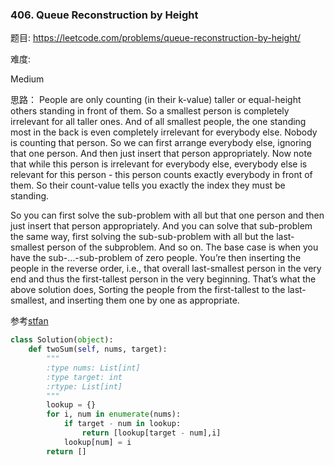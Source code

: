 ### 406. Queue Reconstruction by Height

题目:
<https://leetcode.com/problems/queue-reconstruction-by-height/>


难度:

Medium


思路：
People are only counting (in their k-value) taller or equal-height others standing in front of them. 
So a smallest person is completely irrelevant for all taller ones. And of all smallest people, 
the one standing most in the back is even completely irrelevant for everybody else. Nobody is counting that person. 
So we can first arrange everybody else, ignoring that one person. And then just insert that person appropriately. 
Now note that while this person is irrelevant for everybody else, everybody else is relevant for this person - 
this person counts exactly everybody in front of them. So their count-value tells you exactly the index they must be standing.

So you can first solve the sub-problem with all but that one person and then just insert that person appropriately. 
And you can solve that sub-problem the same way, first solving the sub-sub-problem with all 
but the last-smallest person of the subproblem. And so on. The base case is when you have the sub-…-sub-problem of zero people. 
You’re then inserting the people in the reverse order, i.e., that overall last-smallest person in the very end 
and thus the first-tallest person in the very beginning. That’s what the above solution does, 
Sorting the people from the first-tallest to the last-smallest, and inserting them one by one as appropriate.

参考[stfan](https://leetcode.com/problems/queue-reconstruction-by-height/discuss/89359)

```python
class Solution(object):
    def twoSum(self, nums, target):
        """
        :type nums: List[int]
        :type target: int
        :rtype: List[int]
        """
        lookup = {}
        for i, num in enumerate(nums):
            if target - num in lookup:
                return [lookup[target - num],i]
            lookup[num] = i
        return []
```


